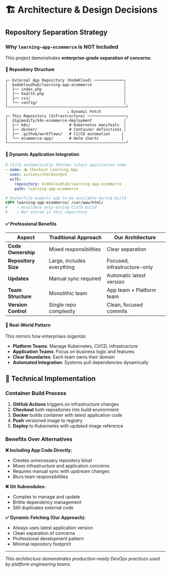 # 🏗️ Architecture & Design Decisions

## Repository Separation Strategy

### Why `learning-app-ecommerce` is NOT Included

This project demonstrates **enterprise-grade separation of concerns**:

#### 📂 **Repository Structure**
```
┌─ External App Repository (KodeKloud) ─────────────┐
│  kodekloudhub/learning-app-ecommerce              │
│  ├── index.php                                    │
│  ├── health.php                                   │
│  ├── css/                                         │
│  └── config/                                      │
└────────────────────────────────────────────────────┘
                           ↓ Dynamic Fetch
┌─ This Repository (Infrastructure) ─────────────────┐
│  digimodify/k8s-ecommerce-deployment              │
│  ├── k8s/                 # Kubernetes manifests  │
│  ├── docker/              # Container definitions │
│  ├── .github/workflows/   # CI/CD automation     │
│  └── ecommerce-app/       # Helm charts          │
└────────────────────────────────────────────────────┘
```

#### 🔄 **Dynamic Application Integration**

```yaml
# CI/CD automatically fetches latest application code
- name: 📥 Checkout Learning App
  uses: actions/checkout@v4
  with:
    repository: kodekloudhub/learning-app-ecommerce
    path: learning-app-ecommerce
```

```dockerfile
# Dockerfile expects app to be available during build
COPY learning-app-ecommerce/ /var/www/html/
#    ↑ Available only during CI/CD build
#    ↑ Not stored in this repository
```

#### ✅ **Professional Benefits**

| Aspect | Traditional Approach | Our Architecture |
|--------|---------------------|------------------|
| **Code Ownership** | Mixed responsibilities | Clear separation |
| **Repository Size** | Large, includes everything | Focused, infrastructure-only |
| **Updates** | Manual sync required | Automatic latest version |
| **Team Structure** | Monolithic team | App team + Platform team |
| **Version Control** | Single repo complexity | Clean, focused commits |

#### 🏢 **Real-World Pattern**

This mirrors how enterprises organize:
- **Platform Teams**: Manage Kubernetes, CI/CD, infrastructure
- **Application Teams**: Focus on business logic and features
- **Clear Boundaries**: Each team owns their domain
- **Automated Integration**: Systems pull dependencies dynamically

## 🎯 Technical Implementation

### Container Build Process
1. **GitHub Actions** triggers on infrastructure changes
2. **Checkout** both repositories into build environment
3. **Docker** builds container with latest application code
4. **Push** versioned image to registry
5. **Deploy** to Kubernetes with updated image reference

### Benefits Over Alternatives

**❌ Including App Code Directly:**
- Creates unnecessary repository bloat
- Mixes infrastructure and application concerns
- Requires manual sync with upstream changes
- Blurs team responsibilities

**❌ Git Submodules:**
- Complex to manage and update
- Brittle dependency management
- Still duplicates external code

**✅ Dynamic Fetching (Our Approach):**
- Always uses latest application version
- Clean separation of concerns
- Professional development pattern
- Minimal repository footprint

---

*This architecture demonstrates production-ready DevOps practices used by platform engineering teams.*